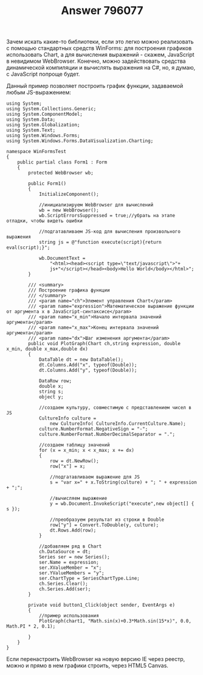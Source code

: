 ﻿---
title: "Answer 796077"
se.owner.user_id: 240512
se.owner.display_name: "MSDN.WhiteKnight"
se.owner.link: "https://ru.stackoverflow.com/users/240512/msdn-whiteknight"
se.answer_id: 796077
se.question_id: 795993
se.post_type: answer
se.score: 1
se.is_accepted: True
---
<p>Зачем искать какие-то библиотеки, если это легко можно реализовать с помощью стандартных средств WinForms: для построения графиков использовать Chart, а для вычисления выражений - скажем, JavaScript в невидимом WebBrowser. Конечно, можно задействовать средства динамической компиляции и вычислять выражения на C#, но, я думаю, с JavaScript попроще будет.</p>

<p>Данный пример позволяет построить график функции, задаваемой любым JS-выражением:</p>

<pre><code>using System;
using System.Collections.Generic;
using System.ComponentModel;
using System.Data;
using System.Globalization;
using System.Text;
using System.Windows.Forms;
using System.Windows.Forms.DataVisualization.Charting;

namespace WinFormsTest
{
    public partial class Form1 : Form
    {
        protected WebBrowser wb;

        public Form1()
        {
            InitializeComponent();

            //инициализируем WebBrowser для вычислений
            wb = new WebBrowser();
            wb.ScriptErrorsSuppressed = true;//убрать на этапе отладки, чтобы видеть ошибки

            //подгатавливаем JS-код для вычисления произвольного выражения
            string js = @"function execute(script){return eval(script);}";

            wb.DocumentText =
                "&lt;html&gt;&lt;head&gt;&lt;script type=\"text/javascript\"&gt;"+
                js+"&lt;/script&gt;&lt;/head&gt;&lt;body&gt;Hello World&lt;/body&gt;&lt;/html&gt;";
        }

        /// &lt;summary&gt;
        /// Построение графика функции
        /// &lt;/summary&gt;
        /// &lt;param name="ch"&gt;Элемент управления Chart&lt;/param&gt;
        /// &lt;param name="expression"&gt;Математическое выражение функции от аргумента x в JavaScript-синтаксисе&lt;/param&gt;
        /// &lt;param name="x_min"&gt;Начало интервала значений аргумента&lt;/param&gt;
        /// &lt;param name="x_max"&gt;Конец интервала значений аргумента&lt;/param&gt;
        /// &lt;param name="dx"&gt;Шаг изменения аргумента&lt;/param&gt;
        public void PlotGraph(Chart ch,string expression, double x_min, double x_max,double dx)
        {
            DataTable dt = new DataTable();
            dt.Columns.Add("x", typeof(Double));
            dt.Columns.Add("y", typeof(Double));

            DataRow row;
            double x;
            string s;
            object y;

            //создаем культуру, совместимую с представлением чисел в JS
            CultureInfo culture =
                new CultureInfo( CultureInfo.CurrentCulture.Name);
            culture.NumberFormat.NegativeSign = "-";
            culture.NumberFormat.NumberDecimalSeparator = ".";

            //создаем таблицу значений
            for (x = x_min; x &lt; x_max; x += dx)
            {
                row = dt.NewRow();
                row["x"] = x;

                //подгатавливаем выражение для JS
                s = "var x=" + x.ToString(culture) + "; " + expression + ";";

                //вычисляем выражение
                y = wb.Document.InvokeScript("execute",new object[] { s });

                //преобразуем результат из строки в Double
                row["y"] = Convert.ToDouble(y, culture);
                dt.Rows.Add(row);
            }

            //добавляем ряд в Chart
            ch.DataSource = dt;
            Series ser = new Series();
            ser.Name = expression;
            ser.XValueMember = "x";
            ser.YValueMembers = "y";
            ser.ChartType = SeriesChartType.Line;
            ch.Series.Clear();
            ch.Series.Add(ser);
        }

        private void button1_Click(object sender, EventArgs e)
        {
            //пример использования
            PlotGraph(chart1, "Math.sin(x)+0.3*Math.sin(15*x)", 0.0, Math.PI * 2, 0.1);

        }
    }
}
</code></pre>

<p>Если перенастроить WebBrowser на новую версию IE через реестр, можно и прямо в нем графики строить, через HTML5 Canvas.</p>
